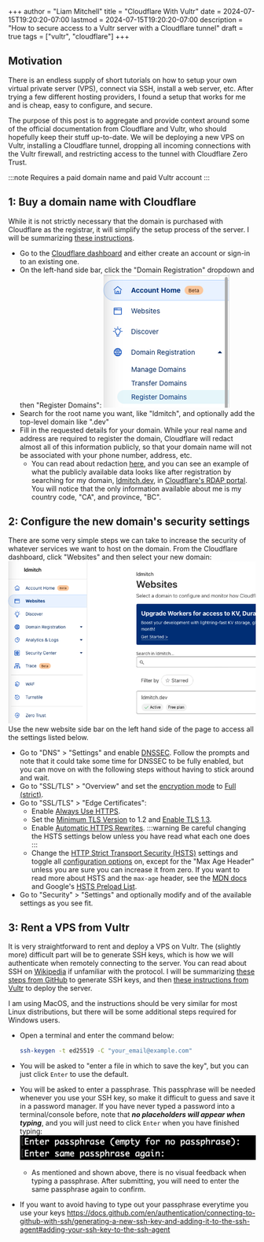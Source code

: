 +++
author = "Liam Mitchell"
title = "Cloudflare With Vultr"
date = 2024-07-15T19:20:20-07:00
lastmod = 2024-07-15T19:20:20-07:00
description = "How to secure access to a Vultr server with a Cloudflare tunnel"
draft = true
tags = ["vultr", "cloudflare"]
+++

## Motivation

There is an endless supply of short tutorials on how to setup your own virtual private server (VPS), connect via SSH, install a web server, etc. After trying a few different hosting providers, I found a setup that works for me and is cheap, easy to configure, and secure.

The purpose of this post is to aggregate and provide context around some of the official documentation from Cloudflare and Vultr, who should hopefully keep their stuff up-to-date. We will be deploying a new VPS on Vultr, installing a Cloudflare tunnel, dropping all incoming connections with the Vultr firewall, and restricting access to the tunnel with Cloudflare Zero Trust.

:::note
Requires a paid domain name and paid Vultr account
:::

## 1: Buy a domain name with Cloudflare

While it is not strictly necessary that the domain is purchased with Cloudflare as the registrar, it will simplify the setup process of the server. I will be summarizing [these instructions](https://developers.cloudflare.com/registrar/get-started/register-domain).

- Go to the [Cloudflare dashboard](https://dash.cloudflare.com/) and either create an account or sign-in to an existing one.
- On the left-hand side bar, click the "Domain Registration" dropdown and then "Register Domains": ![Dashboard sidebar](dashboard-sidebar.png)
- Search for the root name you want, like "ldmitch", and optionally add the top-level domain like ".dev"
- Fill in the requested details for your domain. While your real name and address are required to register the domain, Cloudflare will redact almost all of this information publicly, so that your domain name will not be associated with your phone number, address, etc.
  - You can read about redaction [here](https://developers.cloudflare.com/registrar/account-options/whois-redaction/), and you can see an example of what the publicly available data looks like after registration by searching for my domain, [ldmitch.dev](https://ldmitch.dev), in [Cloudflare's RDAP portal](https://rdap.cloudflare.com). You will notice that the only information available about me is my country code, "CA", and province, "BC".

## 2: Configure the new domain's security settings

There are some very simple steps we can take to increase the security of whatever services we want to host on the domain. From the Cloudflare dashboard, click "Websites" and then select your new domain: ![websites section](dashboard-websites.png) Use the new website side bar on the left hand side of the page to access all the settings listed below.

- Go to "DNS" > "Settings" and enable [DNSSEC](https://developers.cloudflare.com/dns/dnssec/). Follow the prompts and note that it could take some time for DNSSEC to be fully enabled, but you can move on with the following steps without having to stick around and wait.
- Go to "SSL/TLS" > "Overview" and set the [encryption mode](https://developers.cloudflare.com/ssl/origin-configuration/ssl-modes/) to [Full (strict)](https://developers.cloudflare.com/ssl/origin-configuration/ssl-modes/full-strict/).
- Go to "SSL/TLS" > "Edge Certificates":
  - Enable [Always Use HTTPS](https://developers.cloudflare.com/ssl/edge-certificates/additional-options/always-use-https/).
  - Set the [Minimum TLS Version](https://developers.cloudflare.com/ssl/edge-certificates/additional-options/minimum-tls/) to 1.2 and [Enable TLS 1.3](https://developers.cloudflare.com/ssl/edge-certificates/additional-options/tls-13/).
  - Enable [Automatic HTTPS Rewrites](https://developers.cloudflare.com/ssl/edge-certificates/additional-options/automatic-https-rewrites/).
  :::warning
  Be careful changing the HSTS settings below unless you have read what each one does
  :::
  - Change the [HTTP Strict Transport Security (HSTS)](https://developers.cloudflare.com/ssl/edge-certificates/additional-options/http-strict-transport-security/) settings and toggle all [configuration options](https://developers.cloudflare.com/ssl/edge-certificates/additional-options/http-strict-transport-security/#configuration-settings) on, except for the "Max Age Header" unless you are sure you can increase it from zero. If you want to read more about HSTS and the `max-age` header, see the [MDN docs](https://developer.mozilla.org/en-US/docs/Web/HTTP/Headers/Strict-Transport-Security) and Google's [HSTS Preload List](https://hstspreload.org).
- Go to "Security" > "Settings" and optionally modify and of the available settings as you see fit.

## 3: Rent a VPS from Vultr

It is very straightforward to rent and deploy a VPS on Vultr. The (slightly more) difficult part will be to generate SSH keys, which is how we will authenticate when remotely connecting to the server. You can read about SSH on [Wikipedia](https://en.wikipedia.org/wiki/Secure_Shell) if unfamiliar with the protocol. I will be summarizing [these steps from GitHub](https://docs.github.com/en/authentication/connecting-to-github-with-ssh/generating-a-new-ssh-key-and-adding-it-to-the-ssh-agent) to generate SSH keys, and then [these instructions from Vultr](https://docs.vultr.com/deploy-a-new-server-with-an-ssh-key) to deploy the server.

I am using MacOS, and the instructions should be very similar for most Linux distributions, but there will be some additional steps required for Windows users.

- Open a terminal and enter the command below:

  ```sh
  ssh-keygen -t ed25519 -C "your_email@example.com"
  ```

- You will be asked to "enter a file in which to save the key", but you can just click `Enter` to use the default.
- You will be asked to enter a passphrase. This passphrase will be needed whenever you use your SSH key, so make it difficult to guess and save it in a password manager. If you have never typed a password into a terminal/console before, note that ***no placeholders will appear when typing***, and you will just need to click `Enter` when you have finished typing: ![entering a passphrase in the terminal](ssh-passphrase.png)
  - As mentioned and shown above, there is no visual feedback when typing a passphrase. After submitting, you will need to enter the same passphrase again to confirm.
- If you want to avoid having to type out your passphrase everytime you use your keys https://docs.github.com/en/authentication/connecting-to-github-with-ssh/generating-a-new-ssh-key-and-adding-it-to-the-ssh-agent#adding-your-ssh-key-to-the-ssh-agent
